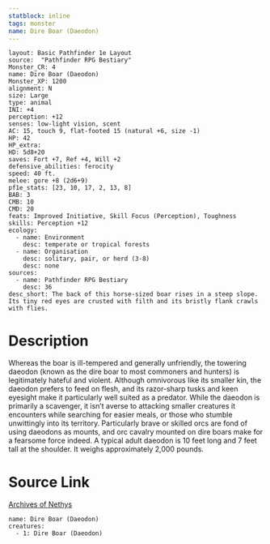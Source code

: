 ```yaml
---
statblock: inline
tags: monster
name: Dire Boar (Daeodon)
---
```

```statblock
layout: Basic Pathfinder 1e Layout
source:  "Pathfinder RPG Bestiary"
Monster_CR: 4
name: Dire Boar (Daeodon)
Monster_XP: 1200
alignment: N
size: Large
type: animal
INI: +4
perception: +12
senses: low-light vision, scent
AC: 15, touch 9, flat-footed 15 (natural +6, size -1)
HP: 42
HP_extra: 
HD: 5d8+20
saves: Fort +7, Ref +4, Will +2
defensive_abilities: ferocity
speed: 40 ft.
melee: gore +8 (2d6+9)
pf1e_stats: [23, 10, 17, 2, 13, 8]
BAB: 3
CMB: 10
CMD: 20
feats: Improved Initiative, Skill Focus (Perception), Toughness
skills: Perception +12
ecology:
  - name: Environment
    desc: temperate or tropical forests
  - name: Organisation
    desc: solitary, pair, or herd (3-8)
    desc: none
sources:
  - name: Pathfinder RPG Bestiary
    desc: 36
desc_short: The back of this horse-sized boar rises in a steep slope. Its tiny red eyes are crusted with filth and its bristly flank crawls with flies.
```
# Description
Whereas the boar is ill-tempered and generally unfriendly, the towering daeodon (known as the dire boar to most commoners and hunters) is legitimately hateful and violent. Although omnivorous like its smaller kin, the daeodon prefers to feed on flesh, and its razor-sharp tusks and keen eyesight make it particularly well suited as a predator. While the daeodon is primarily a scavenger, it isn’t averse to attacking smaller creatures it encounters while searching for easier meals, or those who stumble unwittingly into its territory. Particularly brave or skilled orcs are fond of using daeodons as mounts, and orc cavalry mounted on dire boars make for a fearsome force indeed. A typical adult daeodon is 10 feet long and 7 feet tall at the shoulder. It weighs approximately 2,000 pounds.
# Source Link
[Archives of Nethys](https://aonprd.com/MonsterDisplay.aspx?ItemName=Dire%20Boar%20(Daeodon))
```encounter-table
name: Dire Boar (Daeodon)
creatures:
  - 1: Dire Boar (Daeodon)
```
